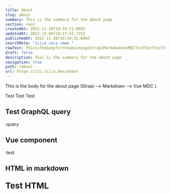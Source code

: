 ```yaml
---
title: About
slug: about
summary: This is the summary for the about page
section: root
createdAt: 2022-11-28T19:34:21.908Z
updatedAt: 2022-12-04T19:17:52.725Z
publishedAt: 2022-11-28T19:34:35.699Z
searchMeta: "icjia voca vawa "
rawText: ThisisthebodyfortheaboutpageStrapiMarkdownVueMDCTestTestTestTestGraphQLqueryqueryVuecomponenttestHTMLinmarkdowndivstylefontsize26pxfontweightboldTestHTMLdiv
draft: false
description: This is the summary for the about page
navigation: true
path: /about
url: https://i2i.icjia.dev/about
---
```


This is the body for the about page (Strapi --> Markdown  --> Vue MDC ).

Test Test Test

## Test GraphQL query

:query

## Vue component

:test

## HTML in markdown

<div style="font-size: 26px; font-weight: bold">

Test HTML

</div>

